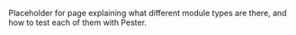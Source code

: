 Placeholder for page explaining what different module types are there, and how to test each of them with Pester.